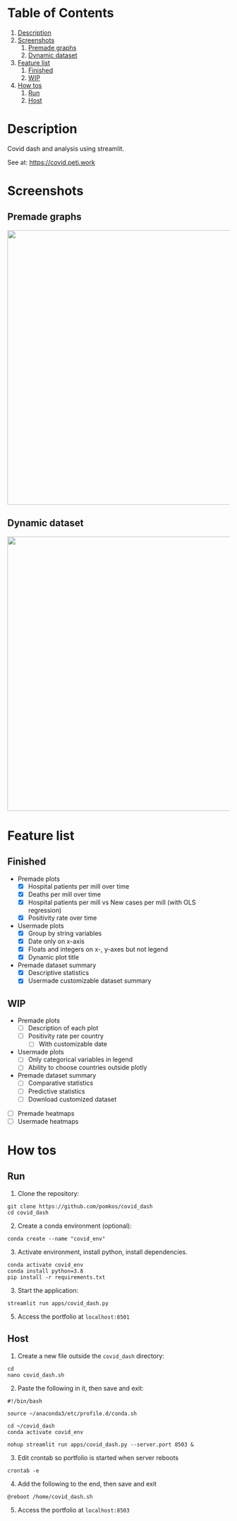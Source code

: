 # Table of Contents

1. [Description](#description)
2. [Screenshots](#screenshots)
    1. [Premade graphs](#premade-graphs)
    2. [Dynamic dataset](#dynamic-dataset)
3. [Feature list](#feature-list)
    1. [Finished](#finished)
    2. [WIP](#wip)
4. [How tos](#how-tos)
    1. [Run](#run)
    2. [Host](#host)
# Description
Covid dash and analysis using streamlit.

See at: https://covid.peti.work

# Screenshots
## Premade graphs
<img src="https://github.com/pomkos/covid_dash/blob/main/images/premade_demo.png" width="620">

## Dynamic dataset
<img src="https://github.com/pomkos/covid_dash/blob/main/images/dataset_demo.png" width="620">


# Feature list

## Finished
* Premade plots
  * [x] Hospital patients per mill over time
  * [x] Deaths per mill over time
  * [x] Hospital patients per mill vs New cases per mill (with OLS regression)
  * [x] Positivity rate over time
* Usermade plots
  * [x] Group by string variables
  * [x] Date only on x-axis
  * [x] Floats and integers on x-, y-axes but not legend
  * [x] Dynamic plot title
* Premade dataset summary
  * [x] Descriptive statistics
  * [x] Usermade customizable dataset summary
  
## WIP
* Premade plots
  * [ ] Description of each plot
  * [ ] Positivity rate per country
      * [ ] With customizable date
* Usermade plots
  * [ ] Only categorical variables in legend
  * [ ] Ability to choose countries outside plotly
* Premade dataset summary
  * [ ] Comparative statistics
  * [ ] Predictive statistics
  * [ ] Download customized dataset
* [ ] Premade heatmaps
* [ ] Usermade heatmaps

# How tos
## Run

1. Clone the repository:
```
git clone https://github.com/pomkos/covid_dash
cd covid_dash
```

2. Create a conda environment (optional):

```
conda create --name "covid_env"
```

3. Activate environment, install python, install dependencies.

```
conda activate covid_env
conda install python=3.8
pip install -r requirements.txt
```
3. Start the application:
```
streamlit run apps/covid_dash.py
```
5. Access the portfolio at `localhost:8501`

## Host

1. Create a new file outside the `covid_dash` directory:

```
cd
nano covid_dash.sh
```

2. Paste the following in it, then save and exit:

```
#!/bin/bash

source ~/anaconda3/etc/profile.d/conda.sh

cd ~/covid_dash
conda activate covid_env

nohup streamlit run apps/covid_dash.py --server.port 8503 &
```

3. Edit crontab so portfolio is started when server reboots

```
crontab -e
```

4. Add the following to the end, then save and exit

```
@reboot /home/covid_dash.sh
```

5. Access the portfolio at `localhost:8503`
